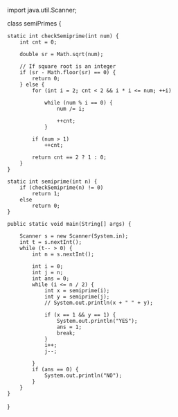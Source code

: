 import java.util.Scanner;

class semiPrimes {

	static int checkSemiprime(int num) {
		int cnt = 0;

		double sr = Math.sqrt(num);

		// If square root is an integer
		if (sr - Math.floor(sr) == 0) {
			return 0;
		} else {
			for (int i = 2; cnt < 2 && i * i <= num; ++i)

				while (num % i == 0) {
					num /= i;

					++cnt;
				}

			if (num > 1)
				++cnt;

			return cnt == 2 ? 1 : 0;
		}
	}

	static int semiprime(int n) {
		if (checkSemiprime(n) != 0)
			return 1;
		else
			return 0;
	}

	public static void main(String[] args) {

		Scanner s = new Scanner(System.in);
		int t = s.nextInt();
		while (t-- > 0) {
			int n = s.nextInt();

			int i = 0;
			int j = n;
			int ans = 0;
			while (i <= n / 2) {
				int x = semiprime(i);
				int y = semiprime(j);
				// System.out.println(x + " " + y);

				if (x == 1 && y == 1) {
					System.out.println("YES");
					ans = 1;
					break;
				}
				i++;
				j--;

			}
			if (ans == 0) {
				System.out.println("NO");
			}
		}
	}

}
